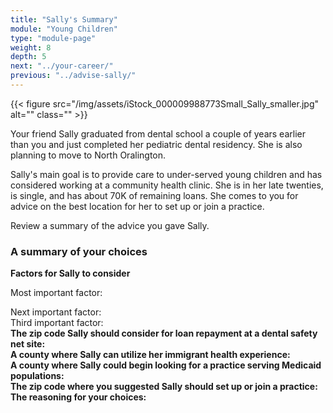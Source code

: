 ```yaml
---
title: "Sally's Summary"
module: "Young Children"
type: "module-page"
weight: 8
depth: 5
next: "../your-career/"
previous: "../advise-sally/"
---
```

<form method="post" action="."><div class="pageblock"><div class="maintext"><div class="right">{{< figure src="/img/assets/iStock_000009988773Small_Sally_smaller.jpg" alt="" class="" >}}</div>
<p>Your friend Sally graduated from dental school a couple of years earlier than you and just completed her pediatric dental residency. She is also planning to move to North Oralington.</p>
<p>Sally's main goal is to provide care to under-served young children and has considered working at a community health clinic. She is in her late twenties, is single, and has about 70K of remaining loans. She comes to you for advice on the best location for her to set up or join a practice.</p>
<p>Review a summary of the advice you gave Sally.</p>
</div>
</div><h3>A summary of your choices</h3><div class="pageblock"><div class="maintext"><p><strong>Factors for Sally to consider</strong></p>

Most important factor:</div>
</div><div class="pageblock"><div class="maintext">Next important factor:</div>
</div><div class="pageblock"><div class="maintext">Third important factor:</div>
</div><div class="pageblock"><div class="maintext"><strong>The zip code Sally should consider for loan repayment at a dental safety net site:</strong></div>
</div><div class="pageblock"><div class="maintext"><strong>A county where Sally can utilize her immigrant health experience:</strong></div>
</div><div class="pageblock"><div class="maintext"><strong>A county where Sally could begin looking for a practice serving Medicaid populations:</strong></div>
</div><div class="pageblock"><div class="maintext"><strong>The zip code where you suggested Sally should set up or join a practice:</strong></div>
</div><div class="pageblock"><div class="maintext"><strong>The reasoning for your choices:</strong></div>
</div></form>